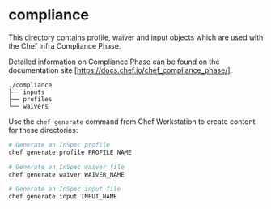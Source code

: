 # compliance

This directory contains profile, waiver and input objects which are used with the Chef Infra Compliance Phase.

Detailed information on Compliance Phase can be found on the documentation site [https://docs.chef.io/chef_compliance_phase/].

```plain
./compliance
├── inputs
├── profiles
└── waivers
```

Use the `chef generate` command from Chef Workstation to create content for these directories:

```sh
# Generate an InSpec profile
chef generate profile PROFILE_NAME

# Generate an InSpec waiver file
chef generate waiver WAIVER_NAME

# Generate an InSpec input file
chef generate input INPUT_NAME
```
